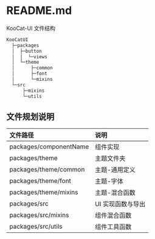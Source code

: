# README.md

KooCat-UI 文件结构

```bash
KooCatUI
  ├─packages
  │  ├─button
  │  │  └─views
  │  └─theme
  │      ├─common
  │      ├─font
  │      └─mixins
  └─src
      ├─mixins
      └─utils
```

## 文件规划说明
|文件路径|说明|
|:-|:-|
|packages/componentName | 组件实现|
|packages/theme         | 主题文件夹|
|packages/theme/common  | 主题-通用定义|
|packages/theme/font    | 主题-字体|
|packages/theme/mixins  | 主题-混合函数|
|packages/src           | UI 实现函数与导出|
|packages/src/mixins    | 组件混合函数|
|packages/src/utils     | 组件工具函数|
